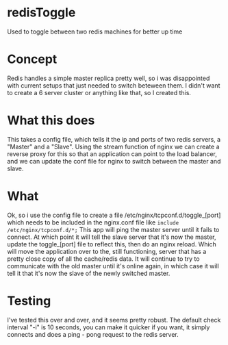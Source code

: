 # redisToggle
Used to toggle between two redis machines for better up time

# Concept
Redis handles a simple master replica pretty well, so i was disappointed with current setups that just needed to switch beteween them.
I didn't want to create a 6 server cluster or anything like that, so I created this.

# What this does
This takes a config file, which tells it the ip and ports of two redis servers, a "Master" and a "Slave". Using the stream function of nginx we can create
a reverse proxy for this so that an application can point to the load balancer, and we can update the conf file for nginx to switch between the master
and slave.

# What
Ok, so i use the config file to create a file /etc/nginx/tcpconf.d/toggle_[port] which needs to be included in the nginx.conf file like `include /etc/nginx/tcpconf.d/*;`
This app will ping the master server until it fails to connect. At which point it will tell the slave server that it's now the master, update the toggle_[port] file to reflect
this, then do an nginx reload.  Which will move the application over to the, still functioning, server that has a pretty close copy of all the cache/redis data. 
It will continue to try to communicate with the old master until it's online again, in which case it will tell it that it's now the slave of the newly switched master.

# Testing
I've tested this over and over, and it seems pretty robust.  The default check interval "-i" is 10 seconds, you can make it quicker if you want, it simply connects and does a 
ping - pong request to the redis server.
